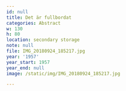 ```yaml
---
id: null
title: Det är fullbordat
categories: Abstract
w: 130
h: 80
location: secondary storage
note: null
file: IMG_20180924_185217.jpg
year: '1957'
year_start: 1957
year_end: null
image: /static/img/IMG_20180924_185217.jpg

---
```

